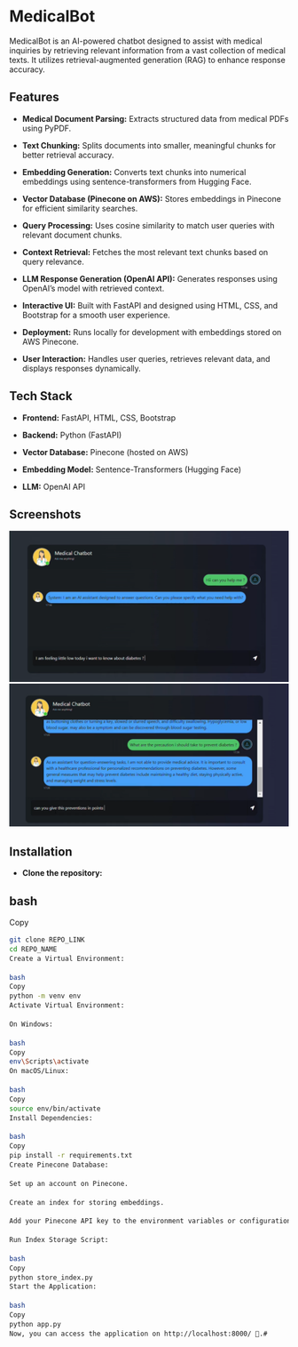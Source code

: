 # MedicalBot
MedicalBot is an AI-powered chatbot designed to assist with medical inquiries by retrieving relevant information from a vast collection of medical texts. It utilizes retrieval-augmented generation (RAG) to enhance response accuracy.

## Features
- **Medical Document Parsing:** Extracts structured data from medical PDFs using PyPDF.

- **Text Chunking:** Splits documents into smaller, meaningful chunks for better retrieval accuracy.

- **Embedding Generation:** Converts text chunks into numerical embeddings using sentence-transformers from Hugging Face.

- **Vector Database (Pinecone on AWS):** Stores embeddings in Pinecone for efficient similarity searches.

- **Query Processing:** Uses cosine similarity to match user queries with relevant document chunks.

- **Context Retrieval:** Fetches the most relevant text chunks based on query relevance.

- **LLM Response Generation (OpenAI API):** Generates responses using OpenAI’s model with retrieved context.

- **Interactive UI:** Built with FastAPI and designed using HTML, CSS, and Bootstrap for a smooth user experience.

- **Deployment:** Runs locally for development with embeddings stored on AWS Pinecone.

- **User Interaction:** Handles user queries, retrieves relevant data, and displays responses dynamically.

## Tech Stack
- **Frontend:** FastAPI, HTML, CSS, Bootstrap

- **Backend:** Python (FastAPI)

- **Vector Database:** Pinecone (hosted on AWS)

- **Embedding Model:** Sentence-Transformers (Hugging Face)

- **LLM:** OpenAI API

## Screenshots
![](https://github.com/GauravAnand30/MedicalBot/blob/main/screen%20shot/Screenshot%202025-02-24%20004028.png)
![](https://github.com/GauravAnand30/MedicalBot/blob/main/screen%20shot/Screenshot%202025-02-24%20004108.png)


## Installation
- **Clone the repository:**

## bash
Copy
```sh
git clone REPO_LINK
cd REPO_NAME
Create a Virtual Environment:

bash
Copy
python -m venv env
Activate Virtual Environment:

On Windows:

bash
Copy
env\Scripts\activate
On macOS/Linux:

bash
Copy
source env/bin/activate
Install Dependencies:

bash
Copy
pip install -r requirements.txt
Create Pinecone Database:

Set up an account on Pinecone.

Create an index for storing embeddings.

Add your Pinecone API key to the environment variables or configuration file.

Run Index Storage Script:

bash
Copy
python store_index.py
Start the Application:

bash
Copy
python app.py
Now, you can access the application on http://localhost:8000/ 🎯.#
